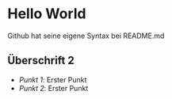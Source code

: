 Hello World
===============

Github hat seine eigene Syntax bei README.md

## Überschrift 2

* *Punkt 1*: Erster Punkt
* *Punkt 2*: Erster Punkt